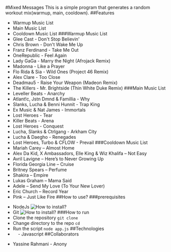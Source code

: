 #Mixed Messages
This is a simple program that generates a random workout mix(warmup, main, cooldown).
##Features
+ Warmup Music List
+ Main Music List
+ Cooldown Music List
###Warmup Music List
+ Glee Cast - Don't Stop Believin' 
+ Chris Brown - Don't Wake Me Up 
+ Franz Ferdinand - Take Me Out 
+ OneRepublic - Feel Again 
+ Lady GaGa - Marry the Night (Afrojack Remix)
+ Madonna - Like a Prayer 
+ Flo Rida & Sia - Wild Ones (Project 46 Remix)
+ Alex Clare - Too Close 
+ Deadmau5 - Raise Your Weapon (Madeon Remix) 
+ The Killers - Mr. Brightside (Thin White Duke Remix) 
###Main Music List
+ Leveller Beats - Anarchy
+ Atlant!c, Jstn Dmnd & Famillia - Why
+ Slanks, Lucha & Benni Hunnit - Trap King
+ Ex Music & Nat James - Immortals
+ Lost Heroes - Tear
+ Killer Beats - Arena
+ Lost Heroes - Conquest
+ Lucha, Slanks & Ctrlgang - Arkham City
+ Lucha & Daegho - Renegades
+ Lost Heroes, Turbo & CFLOW - Prevail
###Cooldown Music List
+ Mariah Carey – Almost Home 
+ Alex Da Kid, X Ambassadors, Elle King & Wiz Khalifa – Not Easy 
+ Avril Lavigne – Here’s to Never Growing Up 
+ Florida Georgia Line – Cruise 
+ Britney Spears – Perfume 
+ Shakira – Empire 
+ Lukas Graham – Mama Said 
+ Adele – Send My Love (To Your New Lover) 
+ Eric Church – Record Year 
+ Pink – Just Like Fire 
##How to use?
###prerequisites
* NodeJs ![How to install?](https://nodejs.org/en/download)
* Git ![How to install?](https://git-scm.com/downloads)
###How to run
* Clone the repository `git clone `
* Change directory to the repo `cd `
* Run the script `node app.js`
##Technologies
* <img src="https://upload.wikimedia.org/wikipedia/commons/6/6a/JavaScript-logo.png" width="12" height="12"> - Javascript 
##Collaborators
+ Yassine Rahmani - Anony